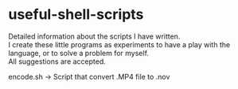 # useful-shell-scripts

Detailed information about the scripts I have written.  
I create these little programs as experiments to have a play with the language, or to solve a problem for myself.  
All suggestions are accepted.


encode.sh -> Script that convert .MP4 file to .nov
